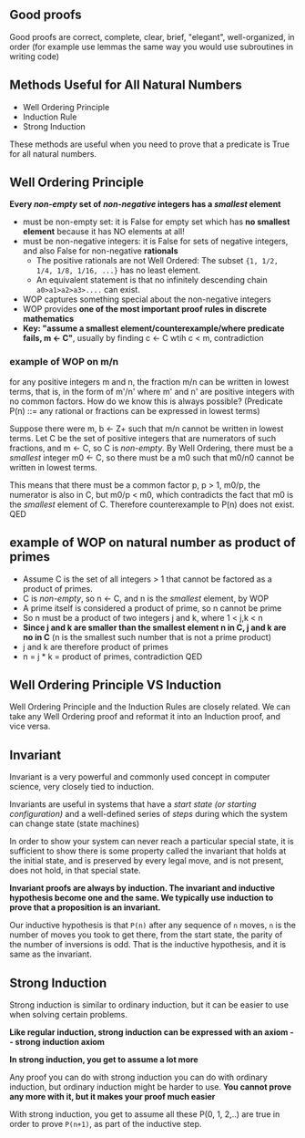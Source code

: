 ## Good proofs

Good proofs are correct, complete, clear, brief, "elegant", well-organized, in order
(for example use lemmas the same way you would use subroutines in writing code)

## Methods Useful for All Natural Numbers

- Well Ordering Principle
- Induction Rule
- Strong Induction

These methods are useful when you need to prove that a predicate is True for all natural numbers.

## Well Ordering Principle

**Every _non-empty_ set of _non-negative_ integers has a _smallest_ element**

- must be non-empty set: it is False for empty set which has **no smallest element** because it has NO elements at all!
- must be non-negative integers: it is False for sets of negative integers, and also False for non-negative **rationals**
    - The positive rationals are not Well Ordered: The subset `{1, 1/2, 1/4, 1/8, 1/16, ...}` has no least element.
    - An equivalent statement is that no infinitely descending chain `a0>a1>a2>a3>....` can exist.
- WOP captures something special about the non-negative integers
- WOP provides **one of the most important proof rules in discrete mathematics**
- **Key: "assume a smallest element/counterexample/where predicate fails, m <- C"**, usually by finding c <- C wtih c < m, contradiction

### example of WOP on m/n

for any positive integers m and n, the fraction m/n can be written in lowest terms, that is, in the form of m'/n' where m' and n' are positive integers with no common factors. How do we know this is always possible? (Predicate P(n) ::= any rational or fractions can be expressed in lowest terms)

Suppose there were m, b <- Z+ such that m/n cannot be written in lowest terms. Let C be the set of positive integers that are numerators of such fractions, and m <- C, so C is _non-empty_. By Well Ordering, there must be a _smallest_ integer m0 <- C, so there must be a m0 such that m0/n0 cannot be written in lowest terms.

This means that there must be a common factor p, p > 1, m0/p, the numerator is also in C, but m0/p < m0, which contradicts the fact that m0 is the _smallest_ element of C. Therefore counterexample to P(n) does not exist. QED

## example of WOP on natural number as product of primes

- Assume C is the set of all integers > 1 that cannot be factored as a product of primes.
- C is _non-empty_, so n <- C, and n is the _smallest_ element, by WOP
- A prime itself is considered a product of prime, so n cannot be prime
- So n must be a product of two integers j and k, where 1 < j,k < n
- **Since j and k are smaller than the smallest element n in C, j and k are no in C** (n is the smallest such number that is not a prime product)
- j and k are therefore product of primes
- n = j * k = product of primes, contradiction QED

## Well Ordering Principle VS Induction

Well Ordering Principle and the Induction Rules are closely related. We can take any Well Ordering proof and reformat it into an Induction proof, and vice versa.

## Invariant

Invariant is a very powerful and commonly used concept in computer science, very closely tied to induction.

Invariants are useful in systems that have a _start state (or starting configuration)_ and a well-defined series of _steps_ during which the system can change state (state machines)

In order to show your system can never reach a particular special state, it is sufficient to show there is some property called the invariant that holds at the initial state, and is preserved by every legal move, and is not present, does not hold, in that special state.

**Invariant proofs are always by induction. The invariant and inductive hypothesis become one and the same. We typically use induction to prove that a proposition is an invariant.**

Our inductive hypothesis is that `P(n)` after any sequence of `n` moves, `n` is the number of moves you took to get there, from the start state, the parity of the number of inversions is odd. That is the inductive hypothesis, and it is same as the invariant.

## Strong Induction

Strong induction is similar to ordinary induction, but it can be easier to use when solving certain problems.

**Like regular induction, strong induction can be expressed with an axiom -- strong induction axiom**

**In strong induction, you get to assume a lot more**

Any proof you can do with strong induction you can do with ordinary induction, but ordinary induction might be harder to use. **You cannot prove any more with it, but it makes your proof much easier**

With strong induction, you get to assume all these P(0, 1, 2,..) are true in order to prove `P(n+1)`, as part of the inductive step.
